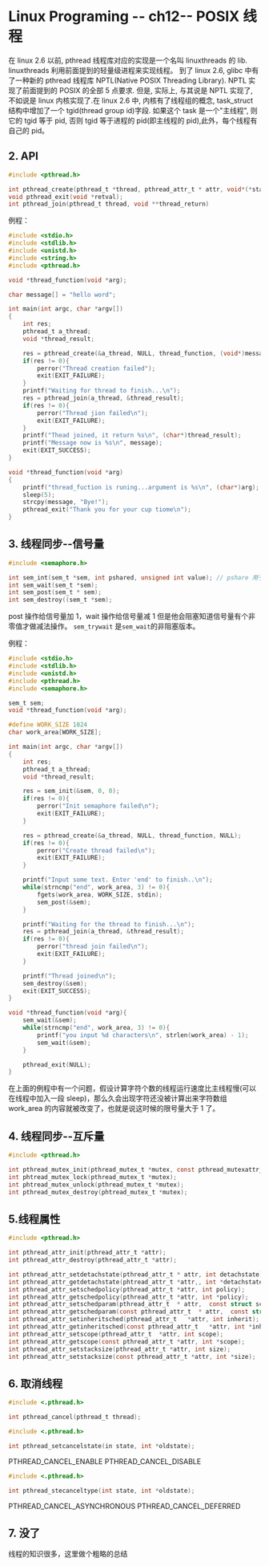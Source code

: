 # Linux Programing -- ch12-- POSIX 线程

在 linux 2.6 以前, pthread 线程库对应的实现是一个名叫 linuxthreads 的 lib. linuxthreads 利用前面提到的轻量级进程来实现线程。
到了 linux 2.6, glibc 中有了一种新的 pthread 线程库 NPTL(Native POSIX Threading Library). NPTL 实现了前面提到的 POSIX 的全部 5 点要求. 但是, 实际上, 与其说是 NPTL 实现了, 不如说是 linux 内核实现了.在 linux 2.6 中, 内核有了线程组的概念, task_struct 结构中增加了一个 tgid(thread group id)字段. 如果这个 task 是一个"主线程", 则它的 tgid 等于 pid, 否则 tgid 等于进程的 pid(即主线程的 pid),此外，每个线程有自己的 pid。

## 2. API

```C
#include <pthread.h>

int pthread_create(pthread_t *thread, pthread_attr_t * attr, void*(*start_routine)(void *), void *arg);
void pthread_exit(void *retval);
int pthread_join(pthread_t thread, void **thread_return)
```

例程：

```C
#include <stdio.h>
#include <stdlib.h>
#include <unistd.h>
#include <string.h>
#include <pthread.h>

void *thread_function(void *arg);

char message[] = "hello word";

int main(int argc, char *argv[])
{
    int res;
    pthread_t a_thread;
    void *thread_result;

    res = pthread_create(&a_thread, NULL, thread_function, (void*)message);
    if(res != 0){
        perror("Thread creation failed");
        exit(EXIT_FAILURE);
    }
    printf("Waiting for thread to finish...\n");
    res = pthread_join(a_thread, &thread_result);
    if(res != 0){
        perror("Thread jion failed\n");
        exit(EXIT_FAILURE);
    }
    printf("Thead joined, it return %s\n", (char*)thread_result);
    printf("Message now is %s\n", message);
    exit(EXIT_SUCCESS);
}

void *thread_function(void *arg)
{
    printf("thread_fuction is runing...argument is %s\n", (char*)arg);
    sleep(5);
    strcpy(message, "Bye!");
    pthread_exit("Thank you for your cup tiome\n");
}

```

## 3. 线程同步--信号量

```C
#include <semaphore.h>

int sem_int(sem_t *sem, int pshared, unsigned int value); // pshare 用于进程间共享， linux 暂不支持，值为0
int sem_wait(sem_t *sem);
int sem_post(sem_t * sem);
int sem_destroy((sem_t *sem);
```

post 操作给信号量加 1，wait 操作给信号量减 1 但是他会阻塞知道信号量有个非零值才做减法操作。
```sem_trywait``` 是```sem_wait```的非阻塞版本。

例程：

```C
#include <stdio.h>
#include <stdlib.h>
#include <unistd.h>
#include <pthread.h>
#include <semaphore.h>

sem_t sem;
void *thread_function(void *arg);

#define WORK_SIZE 1024
char work_area[WORK_SIZE];

int main(int argc, char *argv[])
{
    int res;
    pthread_t a_thread;
    void *thread_result;

    res = sem_init(&sem, 0, 0);
    if(res != 0){
        perror("Init semaphore failed\n");
        exit(EXIT_FAILURE);
    }

    res = pthread_create(&a_thread, NULL, thread_function, NULL);
    if(res != 0){
        perror("Create thread failed\n");
        exit(EXIT_FAILURE);
    }

    printf("Input some text. Enter 'end' to finish..\n");
    while(strncmp("end", work_area, 3) != 0){
        fgets(work_area, WORK_SIZE, stdin);
        sem_post(&sem);
    }

    printf("Waiting for the thread to finish...\n");
    res = pthread_join(a_thread, &thread_result);
    if(res != 0){
        perror("thread join failed\n");
        exit(EXIT_FAILURE);
    }

    printf("Thread joined\n");
    sem_destroy(&sem);
    exit(EXIT_SUCCESS);
}

void *thread_function(void *arg){
    sem_wait(&sem);
    while(strncmp("end", work_area, 3) != 0){
        printf("you input %d characters\n", strlen(work_area) - 1);
        sem_wait(&sem);
    }

    pthread_exit(NULL);
}
```

在上面的例程中有一个问题，假设计算字符个数的线程运行速度比主线程慢(可以在线程中加入一段 sleep)，那么久会出现字符还没被计算出来字符数组 work_area 的内容就被改变了，也就是说这时候的限号量大于 1 了。

## 4. 线程同步--互斥量

```C
#include <pthread.h>

int pthread_mutex_init(pthread_mutex_t *mutex, const pthread_mutexattr_t *mutexattr);
int phtread_mutex_lock(pthread_mutex_t *mutex);
int phtread_mutex_unlock(pthread_mutex_t *mutex);
int pthread_mutex_destroy(phtread_mutex_t *mutex);
```

## 5.线程属性

```C
#include <pthread.h>

int pthread_attr_init(pthread_attr_t *attr);
int pthread_attr_destroy(pthread_attr_t *attr);

int pthread_attr_setdetachstate(pthread_attr_t * attr, int detachstate);
int pthread_attr_getdetachstate(phtread_attr_t *attr,, int *detachstate);
int pthread_attr_setschedpolicy(pthread_attr_t *attr, int policy);
int pthread_attr_getschedpolicy(pthread_attr_t *attr, int *policy);
int pthread_attr_setschedparam(pthread_attr_t  * attr,  const struct sched_param *param);
int pthread_attr_getschedparam(const pthread_attr_t  * attr,  const struct sched_param *param);
int pthread_attr_setinheritsched(pthread_attr_t   *attr, int inherit);
int pthread_attr_getinheritsched(const pthread_attr_t   *attr, int *inherit);
int pthread_attr_setscope(pthread_attr_t  *attr, int scope);
int pthread_attr_getscope(const pthread_attr_t *attr, int *scope);
int pthread_attr_setstacksize(pthread_attr_t *attr, int size);
int pthread_attr_setstacksize(const pthread_attr_t *attr, int *size);
```

## 6. 取消线程

```C
#include <.pthread.h>

int pthread_cancel(pthread_t thread);
```

```C
#include <.pthread.h>

int pthread_setcancelstate(in state, int *oldstate);
```

PTHREAD_CANCEL_ENABLE
PTHREAD_CANCEL_DISABLE

```C
#include <.pthread.h>

int pthread_stecanceltype(int state, int *oldstate);
```

PTHREAD_CANCEL_ASYNCHRONOUS
PTHREAD_CANCEL_DEFERRED

## 7. 没了

线程的知识很多，这里做个粗略的总结
